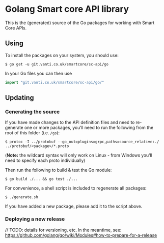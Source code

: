 # Golang Smart core API library
This is the (generated) source of the Go packages for working with Smart Core APIs.

## Using
To install the packages on your system, you should use:
```shell script
$ go get -u git.vanti.co.uk/smartcore/sc-api/go
```

In your Go files you can then use
```go
import "git.vanti.co.uk/smartcore/sc-api/go/"
```

## Updating

### Generating the source
If you have made changes to the API definition files and need to re-generate one or more packages, you'll need to run
the following from the root of this folder (i.e. `/go`):
```shell script
$ protoc -I ../protobuf --go_out=plugins=grpc,paths=source_relative:./ ../protobuf/<package>/*.proto
```
(**Note:** the wildcard syntax will only work on Linux - from Windows you'll need to specify each proto individually)

Then run the following to build & test the Go module:
```shell script
$ go build ./... && go test ./...
```

For convenience, a shell script is included to regenerate all packages:
```shell script
$ ./generate.sh
```

If you have added a new package, please add it to the script above.

### Deploying a new release
// TODO: details for versioning, etc. In the meantime, see: 
https://github.com/golang/go/wiki/Modules#how-to-prepare-for-a-release
